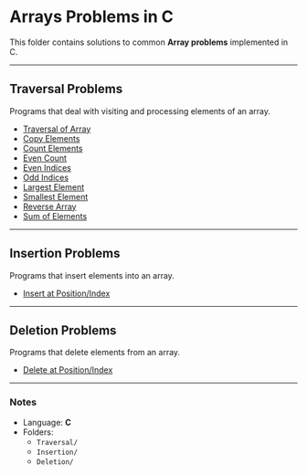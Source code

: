 # Arrays Problems in C  

This folder contains solutions to common **Array problems** implemented in C. 

---

## Traversal Problems  
Programs that deal with visiting and processing elements of an array.  

- [Traversal of Array](Traversal/traversal.c)  
- [Copy Elements](Traversal/copyElements.c)  
- [Count Elements](Traversal/countElements.c)  
- [Even Count](Traversal/evenCount.c)  
- [Even Indices](Traversal/evenIndeces.c)  
- [Odd Indices](Traversal/oddIndeces.c)  
- [Largest Element](Traversal/largestElement.c)  
- [Smallest Element](Traversal/smallestElement.c)  
- [Reverse Array](Traversal/reverse.c)  
- [Sum of Elements](Traversal/sum.c)  

---

## Insertion Problems  
Programs that insert elements into an array.  

- [Insert at Position/Index](Insertion/1insertion.c)  

---

## Deletion Problems  
Programs that delete elements from an array.

- [Delete at Position/Index](Deletion/deletion.c)

---

### Notes  
- Language: **C**  
- Folders:  
  - `Traversal/` 
  - `Insertion/`
  - `Deletion/`
